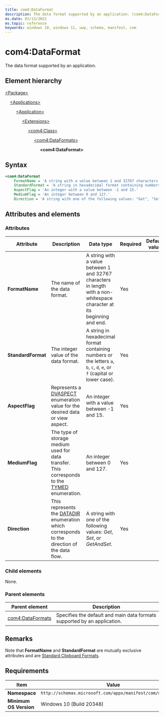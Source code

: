 ```yaml
---
title: com4:DataFormat
description: The data format supported by an application. (com4:DataFormat)
ms.date: 03/13/2022
ms.topic: reference
keywords: windows 10, windows 11, uwp, schema, manifest, com
---
```


# com4:DataFormat

The data format supported by an application.

## Element hierarchy

[\<Package\>](element-package.md)

&nbsp;&nbsp;&nbsp;&nbsp;[\<Applications\>](element-applications.md)

&nbsp;&nbsp;&nbsp;&nbsp; &nbsp;&nbsp;&nbsp;&nbsp;[\<Application\>](element-application.md)

&nbsp;&nbsp;&nbsp;&nbsp; &nbsp;&nbsp;&nbsp;&nbsp; &nbsp;&nbsp;&nbsp;&nbsp;[\<Extensions\>](element-1-extensions.md)

&nbsp;&nbsp;&nbsp;&nbsp; &nbsp;&nbsp;&nbsp;&nbsp; &nbsp;&nbsp;&nbsp;&nbsp; &nbsp;&nbsp;&nbsp;&nbsp;[\<com4:Class\>](element-com4-class.md)

&nbsp;&nbsp;&nbsp;&nbsp; &nbsp;&nbsp;&nbsp;&nbsp; &nbsp;&nbsp;&nbsp;&nbsp; &nbsp;&nbsp;&nbsp;&nbsp; &nbsp;&nbsp;&nbsp;&nbsp;[\<com4:DataFormats\>](element-com4-dataformats.md)

&nbsp;&nbsp;&nbsp;&nbsp; &nbsp;&nbsp;&nbsp;&nbsp; &nbsp;&nbsp;&nbsp;&nbsp; &nbsp;&nbsp;&nbsp;&nbsp; &nbsp;&nbsp;&nbsp;&nbsp; &nbsp;&nbsp;&nbsp;&nbsp;**\<com4:DataFormat\>**

## Syntax

```xml
<com4:DataFormat
    FormatName = 'A string with a value between 1 and 32767 characters in length with a non-whitespace character at its beginning and end.'
    StandardFormat = 'A string in hexadecimal format containing numbers or the letters a, b, c, d, e, or f (capital or lower case).'
    AspectFlag = 'An integer with a value between -1 and 15.'
    MediumFlag = 'An integer between 0 and 127.'
    Direction = 'A string with one of the following values: "Get", "Set", or "GetAndSet".' />
```

## Attributes and elements

### Attributes

| Attribute | Description | Data type | Required | Default value |
|-|-|-|-|-|
| **FormatName** | The name of the data format. | A string with a value between 1 and 32767 characters in length with a non-whitespace character at its beginning and end. | Yes |  |
| **StandardFormat** | The integer value of the data format. | A string in hexadecimal format containing numbers or the letters `a`, `b`, `c`, `d`, `e`, or `f` (capital or lower case). | Yes |  |
| **AspectFlag** | Represents a [DVASPECT](/windows/win32/api/wtypes/ne-wtypes-dvaspect) enumeration value for the desired data or view aspect. | An integer with a value between -1 and 15. | Yes |  |
| **MediumFlag** | The type of storage medium used for data transfer. This corresponds to the [TYMED](/windows/win32/api/objidl/ne-objidl-tymed) enumeration. | An integer between 0 and 127.| Yes |  |
| **Direction** | This represents the [DATADIR](/windows/win32/api/objidl/ne-objidl-datadir) enumeration which corresponds to the direction of the data flow. | A string with one of the following values: *Get*, *Set*, or *GetAndSet*. | Yes |  |

### Child elements

None.

### Parent elements

| Parent element | Description |
|-|-|
| [com4:DataFormats](element-com4-dataformats.md) | Specifies the default and main data formats supported by an application. |

## Remarks

Note that **FormatName** and **StandardFormat** are mutually exclusive attributes and are [Standard Clipboard Formats](/windows/win32/dataxchg/standard-clipboard-formats).

## Requirements

| Item | Value |
|--|--|
| **Namespace** | `http://schemas.microsoft.com/appx/manifest/com/windows10/4` |
| **Minimum OS Version** | Windows 10 (Build 20348) |
